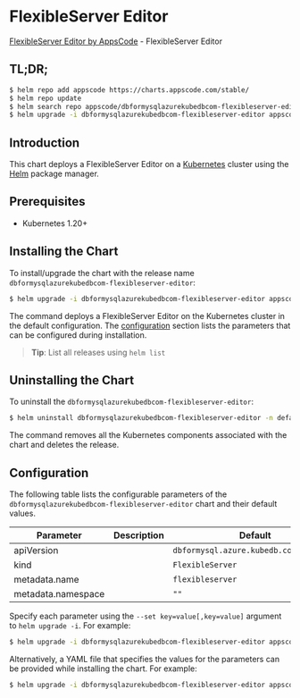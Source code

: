 # FlexibleServer Editor

[FlexibleServer Editor by AppsCode](https://appscode.com) - FlexibleServer Editor

## TL;DR;

```bash
$ helm repo add appscode https://charts.appscode.com/stable/
$ helm repo update
$ helm search repo appscode/dbformysqlazurekubedbcom-flexibleserver-editor --version=v0.14.0
$ helm upgrade -i dbformysqlazurekubedbcom-flexibleserver-editor appscode/dbformysqlazurekubedbcom-flexibleserver-editor -n default --create-namespace --version=v0.14.0
```

## Introduction

This chart deploys a FlexibleServer Editor on a [Kubernetes](http://kubernetes.io) cluster using the [Helm](https://helm.sh) package manager.

## Prerequisites

- Kubernetes 1.20+

## Installing the Chart

To install/upgrade the chart with the release name `dbformysqlazurekubedbcom-flexibleserver-editor`:

```bash
$ helm upgrade -i dbformysqlazurekubedbcom-flexibleserver-editor appscode/dbformysqlazurekubedbcom-flexibleserver-editor -n default --create-namespace --version=v0.14.0
```

The command deploys a FlexibleServer Editor on the Kubernetes cluster in the default configuration. The [configuration](#configuration) section lists the parameters that can be configured during installation.

> **Tip**: List all releases using `helm list`

## Uninstalling the Chart

To uninstall the `dbformysqlazurekubedbcom-flexibleserver-editor`:

```bash
$ helm uninstall dbformysqlazurekubedbcom-flexibleserver-editor -n default
```

The command removes all the Kubernetes components associated with the chart and deletes the release.

## Configuration

The following table lists the configurable parameters of the `dbformysqlazurekubedbcom-flexibleserver-editor` chart and their default values.

|     Parameter      | Description |                      Default                      |
|--------------------|-------------|---------------------------------------------------|
| apiVersion         |             | <code>dbformysql.azure.kubedb.com/v1alpha1</code> |
| kind               |             | <code>FlexibleServer</code>                       |
| metadata.name      |             | <code>flexibleserver</code>                       |
| metadata.namespace |             | <code>""</code>                                   |


Specify each parameter using the `--set key=value[,key=value]` argument to `helm upgrade -i`. For example:

```bash
$ helm upgrade -i dbformysqlazurekubedbcom-flexibleserver-editor appscode/dbformysqlazurekubedbcom-flexibleserver-editor -n default --create-namespace --version=v0.14.0 --set apiVersion=dbformysql.azure.kubedb.com/v1alpha1
```

Alternatively, a YAML file that specifies the values for the parameters can be provided while
installing the chart. For example:

```bash
$ helm upgrade -i dbformysqlazurekubedbcom-flexibleserver-editor appscode/dbformysqlazurekubedbcom-flexibleserver-editor -n default --create-namespace --version=v0.14.0 --values values.yaml
```

